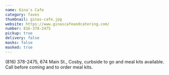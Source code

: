 ```yaml
---
name: Gina's Cafe
category: faves
thumbnail: ginas-cafe.jpg
website: https://www.ginascafeandcatering.com/
number: 816-378-2475
pickup: true
delivery: false
masks: false
masked: true
---
```

(816) 378-2475, 674 Main St., Cosby, curbside to go and meal kits available. Call before coming and to order meal kits.